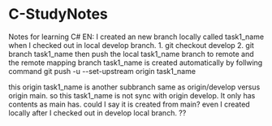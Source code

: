 # C-StudyNotes
Notes for learning C#
EN:
I created an new branch locally called task1_name when I checked out in local develop branch. 1. git checkout develop 2. git branch task1_name
then push the local task1_name branch to remote and the remote mapping branch task1_name is created automatically by follwing command 
git push -u --set-upstream origin task1_name 

this origin task1_name is another subbranch same as origin/develop versus origin main. 
so this task1_name is not sync with origin develop. It only has contents as main has. could I say it is created from main? even I created locally after I checked out in develop local branch. ??


